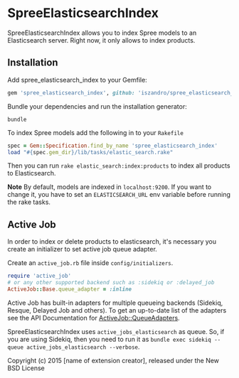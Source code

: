 SpreeElasticsearchIndex
=======================

SpreeElasticsearchIndex allows you to index Spree models to an Elasticsearch server. Right now, it only allows to index products.

Installation
------------

Add spree_elasticsearch_index to your Gemfile:

```ruby
gem 'spree_elasticsearch_index', github: 'iszandro/spree_elasticsearch_index'
```

Bundle your dependencies and run the installation generator:

```shell
bundle
```

To index Spree models add the following in to your `Rakefile`

```ruby
spec = Gem::Specification.find_by_name 'spree_elasticsearch_index'
load "#{spec.gem_dir}/lib/tasks/elastic_search.rake"
```

Then you can run `rake elastic_search:index:products` to index all products to Elasticsearch.

**Note** By default, models are indexed in `localhost:9200`. If you want to change it, you have to set an `ELASTICSEARCH_URL` env variable before running the rake tasks.


Active Job
------------

In order to index or delete products to elasticsearch, it's necessary you create an initializer to set active job queue adapter.

Create an `active_job.rb` file inside `config/initializers`.

```ruby
require 'active_job'
# or any other supported backend such as :sidekiq or :delayed_job
ActiveJob::Base.queue_adapter = :inline
```

Active Job has built-in adapters for multiple queueing backends (Sidekiq, Resque, Delayed Job and others). To get an up-to-date list of the adapters see the API Documentation for [ActiveJob::QueueAdapters](http://api.rubyonrails.org/classes/ActiveJob/QueueAdapters.html).

SpreeElasticsearchIndex uses `active_jobs_elasticsearch` as queue. So, if you are using Sidekiq, then you need to run it as `bundle exec sidekiq --queue active_jobs_elasticsearch --verbose`.

Copyright (c) 2015 [name of extension creator], released under the New BSD License

